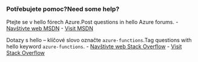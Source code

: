 ### <a name="need-some-help"></a><span data-ttu-id="ecb78-101">Potřebujete pomoc?</span><span class="sxs-lookup"><span data-stu-id="ecb78-101">Need some help?</span></span>
<span data-ttu-id="ecb78-102">Ptejte se v hello fórech Azure.</span><span class="sxs-lookup"><span data-stu-id="ecb78-102">Post questions in hello Azure forums.</span></span><span data-ttu-id="ecb78-103"> - [Navštivte web MSDN](http://go.microsoft.com/fwlink/?LinkId=780719)</span><span class="sxs-lookup"><span data-stu-id="ecb78-103"> - [Visit MSDN](http://go.microsoft.com/fwlink/?LinkId=780719)</span></span>

<span data-ttu-id="ecb78-104">Dotazy s hello – klíčové slovo označte `azure-functions`.</span><span class="sxs-lookup"><span data-stu-id="ecb78-104">Tag questions with hello keyword `azure-functions`.</span></span><span data-ttu-id="ecb78-105"> - [Navštivte web Stack Overflow](http://stackoverflow.com/questions/tagged/azure-functions)</span><span class="sxs-lookup"><span data-stu-id="ecb78-105"> - [Visit Stack Overflow](http://stackoverflow.com/questions/tagged/azure-functions)</span></span>


